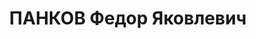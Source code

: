---
title: ПАНКОВ Федор Яковлевич
description: '1897 г.р., русский, б/п, майор, пом. ком. 245 СП 82 СД УралВО.

  Арестован 08.09.1937.

  ВКВС - 13.01.1938, ВМН. Расстрелян 13.01.1938, Свердловск'
---